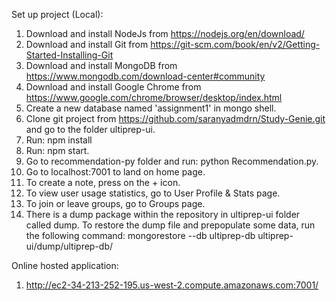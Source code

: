 Set up project (Local):

1. Download and install NodeJs from https://nodejs.org/en/download/
2. Download and install Git from https://git-scm.com/book/en/v2/Getting-Started-Installing-Git
3. Download and install MongoDB from https://www.mongodb.com/download-center#community
4. Download and install Google Chrome from https://www.google.com/chrome/browser/desktop/index.html
5. Create a new database named 'assignment1' in mongo shell.
6. Clone git project from https://github.com/saranyadmdrn/Study-Genie.git and go to the folder ultiprep-ui.
7. Run: npm install
8. Run: npm start.
9. Go to recommendation-py folder and run: python Recommendation.py.
10. Go to localhost:7001 to land on home page.
11. To create a note, press on the + icon.
12. To view user usage statistics, go to User Profile & Stats page.
13. To join or leave groups, go to Groups page.
14. There is a dump package within the repository in ultiprep-ui folder called dump. To restore the dump file and prepopulate some data, run the following command: mongorestore --db ultiprep-db ultiprep-ui/dump/ultiprep-db/


Online hosted application:

1. http://ec2-34-213-252-195.us-west-2.compute.amazonaws.com:7001/